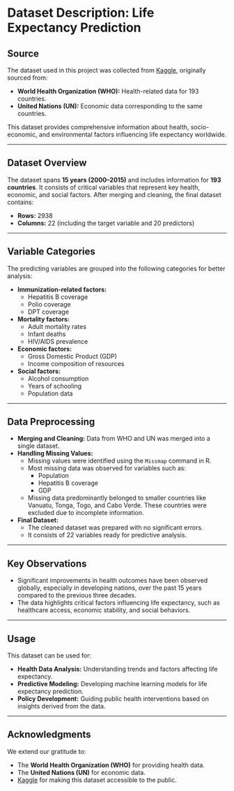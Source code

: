 # Dataset Description: Life Expectancy Prediction

## **Source**
The dataset used in this project was collected from [Kaggle]([https://www.kaggle.com/kumarajarshi/life-expectancy-who]), originally sourced from:
- **World Health Organization (WHO):** Health-related data for 193 countries.
- **United Nations (UN):** Economic data corresponding to the same countries.

This dataset provides comprehensive information about health, socio-economic, and environmental factors influencing life expectancy worldwide.

---

## **Dataset Overview**
The dataset spans **15 years (2000–2015)** and includes information for **193 countries**. It consists of critical variables that represent key health, economic, and social factors. After merging and cleaning, the final dataset contains:
- **Rows:** 2938
- **Columns:** 22 (including the target variable and 20 predictors)

---

## **Variable Categories**
The predicting variables are grouped into the following categories for better analysis:
- **Immunization-related factors:** 
  - Hepatitis B coverage
  - Polio coverage
  - DPT coverage
- **Mortality factors:**
  - Adult mortality rates
  - Infant deaths
  - HIV/AIDS prevalence
- **Economic factors:**
  - Gross Domestic Product (GDP)
  - Income composition of resources
- **Social factors:**
  - Alcohol consumption
  - Years of schooling
  - Population data

---

## **Data Preprocessing**
- **Merging and Cleaning:** Data from WHO and UN was merged into a single dataset.
- **Handling Missing Values:** 
  - Missing values were identified using the `Missmap` command in R.
  - Most missing data was observed for variables such as:
    - Population
    - Hepatitis B coverage
    - GDP
  - Missing data predominantly belonged to smaller countries like Vanuatu, Tonga, Togo, and Cabo Verde. These countries were excluded due to incomplete information.
- **Final Dataset:** 
  - The cleaned dataset was prepared with no significant errors.
  - It consists of 22 variables ready for predictive analysis.

---

## **Key Observations**
- Significant improvements in health outcomes have been observed globally, especially in developing nations, over the past 15 years compared to the previous three decades.
- The data highlights critical factors influencing life expectancy, such as healthcare access, economic stability, and social behaviors.

---

## **Usage**
This dataset can be used for:
- **Health Data Analysis:** Understanding trends and factors affecting life expectancy.
- **Predictive Modeling:** Developing machine learning models for life expectancy prediction.
- **Policy Development:** Guiding public health interventions based on insights derived from the data.

---

## **Acknowledgments**
We extend our gratitude to:
- The **World Health Organization (WHO)** for providing health data.
- The **United Nations (UN)** for economic data.
- [Kaggle]([https://www.kaggle.com/kumarajarshi/life-expectancy-who]) for making this dataset accessible to the public.

